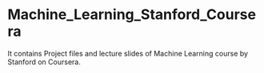 # Machine_Learning_Stanford_Coursera
It contains Project files and lecture slides of Machine Learning course by Stanford on Coursera.
